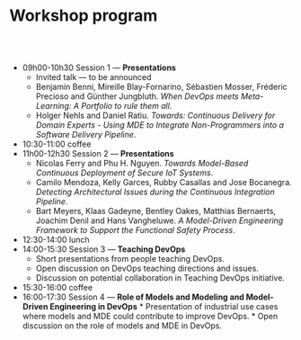 # Workshop program

<br />

<br />

  * 09h00-10h30 Session 1 — **Presentations**
    * Invited talk — to be announced
    * Benjamin Benni, Mireille Blay-Fornarino, Sébastien Mosser, Fréderic Precioso and Günther Jungbluth. _When DevOps meets Meta-Learning: A Portfolio to rule them all_.
    * Holger Nehls and Daniel Ratiu. _Towards: Continuous Delivery for Domain Experts - Using MDE to Integrate Non-Programmers into a Software Delivery Pipeline_.
  * 10:30-11:00 coffee
  * 11h00-12h30 Session 2 — **Presentations**
    * Nicolas Ferry and Phu H. Nguyen. _Towards Model-Based Continuous Deployment of Secure IoT Systems_.
    * Camilo Mendoza, Kelly Garces, Rubby Casallas and Jose Bocanegra. _Detecting Architectural Issues during the Continuous Integration Pipeline_.
    * Bart Meyers, Klaas Gadeyne, Bentley Oakes, Matthias Bernaerts, Joachim Denil and Hans Vangheluwe. _A Model-Driven Engineering Framework to Support the Functional Safety Process_.
  * 12:30-14:00 lunch
  * 14:00-15:30 Session 3 — **Teaching DevOps**
    * Short presentations from people teaching DevOps.
    * Open discussion on DevOps teaching directions and issues.
    * Discussion on potential collaboration in Teaching DevOps initiative.
  * 15:30-16:00 coffee
  *  16:00-17:30 Session 4 — **Role of Models and Modeling and Model-Driven Engineering in DevOps**
    * Presentation of industrial use cases where models and MDE could contribute to improve DevOps.
    * Open discussion on the role of models and MDE in DevOps.
